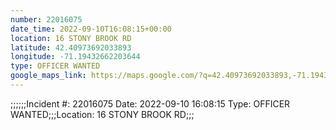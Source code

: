 ```yaml
---
number: 22016075
date_time: 2022-09-10T16:08:15+00:00
location: 16 STONY BROOK RD
latitude: 42.40973692033893
longitude: -71.19432662203644
type: OFFICER WANTED
google_maps_link: https://maps.google.com/?q=42.40973692033893,-71.19432662203644
---
```


;;;;;;Incident #: 22016075  Date: 2022-09-10 16:08:15   Type: OFFICER WANTED;;;Location: 16 STONY BROOK RD;;;

